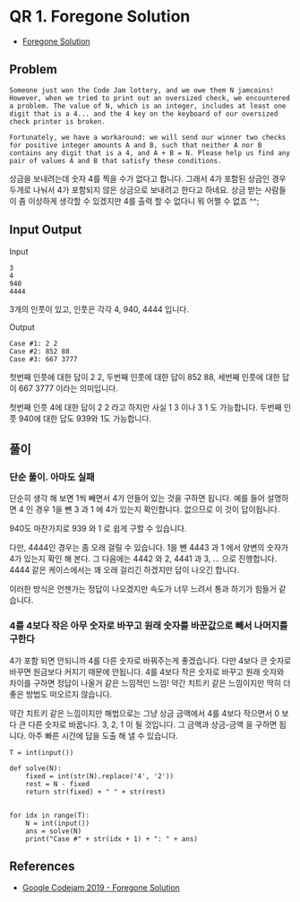 # QR 1. Foregone Solution
* [Foregone Solution](https://codingcompetitions.withgoogle.com/codejam/round/0000000000051705/0000000000088231)

## Problem
```
Someone just won the Code Jam lottery, and we owe them N jamcoins! However, when we tried to print out an oversized check, we encountered a problem. The value of N, which is an integer, includes at least one digit that is a 4... and the 4 key on the keyboard of our oversized check printer is broken.

Fortunately, we have a workaround: we will send our winner two checks for positive integer amounts A and B, such that neither A nor B contains any digit that is a 4, and A + B = N. Please help us find any pair of values A and B that satisfy these conditions.
```

상금을 보내려는데 숫자 4를 찍을 수가 없다고 합니다. 그래서 4가 포함된 상금인 경우 두개로 나눠서 4가 포함되지 않은 상금으로 보내려고 한다고 하네요. 상금 받는 사람들이 좀 이상하게 생각할 수 있겠지만 4를 출력 할 수 없다니 뭐 어쩔 수 없죠 ^^;

## Input Output

Input
```
3
4
940
4444
```

3개의 인풋이 있고, 인풋은 각각 4, 940, 4444 입니다.

Output
```
Case #1: 2 2
Case #2: 852 88
Case #3: 667 3777
```
첫번째 인풋에 대한 답이 2 2, 두번째 인풋에 대한 답이 852 88, 세번째 인풋에 대한 답이 667 3777 이라는 의미입니다.

첫번째 인풋 4에 대한 답이 2 2 라고 하지만 사실 1 3 이나 3 1 도 가능합니다.
두번째 인풋 940에 대한 답도 939와 1도 가능합니다.

## 풀이
### 단순 풀이. 아마도 실패
단순히 생각 해 보면 1씩 빼면서 4가 안들어 있는 것을 구하면 됩니다. 예를 들어 설명하면 4 인 경우 1을 뺀 3 과 1 에 4가 있는지 확인합니다. 없으므로 이 것이 답이됩니다.

940도 마찬가지로 939 와 1 로 쉽게 구할 수 있습니다.

다만, 4444인 경우는 좀 오래 걸릴 수 있습니다. 1을 뺀 4443 과 1 에서 양변의 숫자가 4가 있는지 확인 해 본다. 그 다음에는 4442 와 2, 4441 과 3, ... 으로 진행합니다. 4444 같은 케이스에서는 꽤 오래 걸리긴 하겠지만 답이 나오긴 합니다.

이러한 방식은 언젠가는 정답이 나오겠지만 속도가 너무 느려서 통과 하기가 힘들거 같습니다.

### 4를 4보다 작은 아무 숫자로 바꾸고 원래 숫자를 바꾼값으로 빼서 나머지를 구한다
4가 포함 되면 안되니까 4를 다른 숫자로 바꿔주는게 좋겠습니다. 다만 4보다 큰 숫자로 바꾸면 원금보다 커지기 때문에 안됩니다.
4를 4보다 작은 숫자로 바꾸고 원래 숫자와 차이를 구하면 정답이 나올거 같은 느낌적인 느낌! 약간 치트키 같은 느낌이지만 딱히 더 좋은 방법도 떠오르지 않습니다.

약간 치트키 같은 느낌이지만 해법으로는 그냥 상금 금액에서 4를 4보다 작으면서 0 보다 큰 다른 숫자로 바꿉니다. 3, 2, 1 이 될 것입니다. 그 금액과 상금-금액 을 구하면 됩니다. 아주 빠른 시간에 답을 도출 해 낼 수 있습니다.

```
T = int(input())

def solve(N):
    fixed = int(str(N).replace('4', '2'))
    rest = N - fixed
    return str(fixed) + " " + str(rest)


for idx in range(T):
    N = int(input())
    ans = solve(N)
    print("Case #" + str(idx + 1) + ": " + ans)
```

## References
* [Google Codejam 2019 - Foregone Solution](https://www.youtube.com/watch?v=ZCSd6kqWZNI)
```

```
